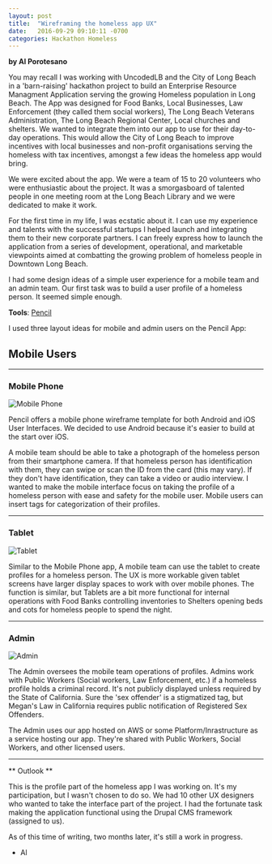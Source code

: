 ```yaml
---
layout: post
title:  "Wireframing the homeless app UX"
date:   2016-09-29 09:10:11 -0700
categories: Hackathon Homeless
---
```

**by Al Porotesano**

You may recall I was working with UncodedLB and the City of Long Beach in a 'barn-raising' hackathon project to build an Enterprise Resource Managment Application serving the growing Homeless population in Long Beach. The App was designed for Food Banks, Local Businesses, Law Enforcement (they called them social workers), The Long Beach Veterans Administration, The Long Beach Regional Center, Local churches and shelters. We wanted to integrate them into our app to use for their day-to-day operations. This would allow the City of Long Beach to improve incentives with local businesses and non-profit organisations serving the homeless with tax incentives, amongst a few ideas the homeless app would bring.

We were excited about the app. We were a team of 15 to 20 volunteers who were enthusiastic about the project. It was a smorgasboard of talented people in one meeting room at the Long Beach Library and we were dedicated to make it work.

For the first time in my life, I was ecstatic about it. I can use my experience and talents with the successful startups I helped launch and integrating them to their new corporate partners. I can freely express how to launch the application from a series of development, operational, and marketable viewpoints aimed at combatting the growing problem of homeless people in Downtown Long Beach.

I had some design ideas of a simple user experience for a mobile team and an admin team. Our first task was to build a user profile of a homeless person. It seemed simple enough. 

**Tools**: [Pencil](http://pencil.evolus.vn/)

I used three layout ideas for mobile and admin users on the Pencil App:

## Mobile Users ##

___

### Mobile Phone ### 

![Mobile Phone](https://c4.staticflickr.com/8/7784/29219115563_f521298db3_b.jpg "Mobile UX - Al Porotesano")

Pencil offers a mobile phone wireframe template for both Android and iOS User Interfaces. We decided to use Android because it's easier to build at the start over iOS.

A mobile team should be able to take a photograph of the homeless person from their smartphone camera. If that homeless person has identification with them, they can swipe or scan the ID from the card (this may vary). If they don't have identification, they can take a video or audio interview. I wanted to make the mobile interface focus on taking the profile of a homeless person with ease and safety for the mobile user. Mobile users can insert tags for categorization of their profiles.

___

### Tablet ### 

![Tablet](https://c8.staticflickr.com/6/5793/29845396375_ca4f987963_b.jpg "Tablet UX - Al Porotesano")

Similar to the Mobile Phone app, A mobile team can use the tablet to create profiles for a homeless person. The UX is more workable given tablet screens have larger display spaces to work with over mobile phones. The function is similar, but Tablets are a bit more functional for internal operations with Food Banks controlling inventories to Shelters opening beds and cots for homeless people to spend the night.

___

### Admin ### 

![Admin](https://c4.staticflickr.com/9/8397/29845398115_01d0ea1b94_b.jpg "Admin UX - Al Porotesano")

The Admin oversees the mobile team operations of profiles. Admins work with Public Workers (Social workers, Law Enforcement, etc.) if a homeless profile holds a criminal record. It's not publicly displayed unless required by the State of California. Sure the 'sex offender' is a stigmatized tag, but Megan's Law in California requires public notification of Registered Sex Offenders.

The Admin uses our app hosted on AWS or some Platform/Inrastructure as a service hosting our app. They're shared with Public Workers, Social Workers, and other licensed users.

___

** Outlook **

This is the profile part of the homeless app I was working on. It's my participation, but I wasn't chosen to do so. We had 10 other UX designers who wanted to take the interface part of the project. I had the fortunate task making the application functional using the Drupal CMS framework (assigned to us).

As of this time of writing, two months later, it's still a work in progress. 

 - Al
